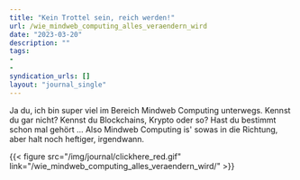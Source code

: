 ```yaml
---
title: "Kein Trottel sein, reich werden!"
url: /wie_mindweb_computing_alles_veraendern_wird
date: "2023-03-20"
description: ""
tags:
-
-
syndication_urls: []
layout: "journal_single"
---
```

Ja du, ich bin super viel im Bereich Mindweb Computing unterwegs. Kennst du gar nicht? Kennst du Blockchains, Krypto oder so? Hast du bestimmt schon mal gehört ... Also Mindweb Computing is' sowas in die Richtung, aber halt noch heftiger, irgendwann.

{{< figure src="/img/journal/clickhere_red.gif" link="/wie_mindweb_computing_alles_veraendern_wird/" >}}
